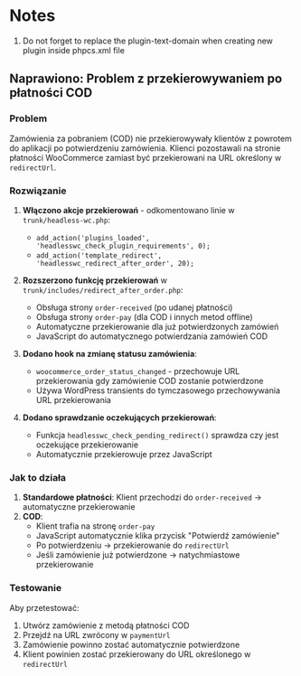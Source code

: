 # Notes

1. Do not forget to replace the plugin-text-domain when creating new plugin inside phpcs.xml file

## Naprawiono: Problem z przekierowywaniem po płatności COD

### Problem

Zamówienia za pobraniem (COD) nie przekierowywały klientów z powrotem do aplikacji po potwierdzeniu zamówienia. Klienci pozostawali na stronie płatności WooCommerce zamiast być przekierowani na URL określony w `redirectUrl`.

### Rozwiązanie

1. **Włączono akcje przekierowań** - odkomentowano linie w `trunk/headless-wc.php`:

   - `add_action('plugins_loaded', 'headlesswc_check_plugin_requirements', 0);`
   - `add_action('template_redirect', 'headlesswc_redirect_after_order', 20);`

2. **Rozszerzono funkcję przekierowań** w `trunk/includes/redirect_after_order.php`:

   - Obsługa strony `order-received` (po udanej płatności)
   - Obsługa strony `order-pay` (dla COD i innych metod offline)
   - Automatyczne przekierowanie dla już potwierdzonych zamówień
   - JavaScript do automatycznego potwierdzania zamówień COD

3. **Dodano hook na zmianę statusu zamówienia**:

   - `woocommerce_order_status_changed` - przechowuje URL przekierowania gdy zamówienie COD zostanie potwierdzone
   - Używa WordPress transients do tymczasowego przechowywania URL przekierowania

4. **Dodano sprawdzanie oczekujących przekierowań**:
   - Funkcja `headlesswc_check_pending_redirect()` sprawdza czy jest oczekujące przekierowanie
   - Automatycznie przekierowuje przez JavaScript

### Jak to działa

1. **Standardowe płatności**: Klient przechodzi do `order-received` → automatyczne przekierowanie
2. **COD**:
   - Klient trafia na stronę `order-pay`
   - JavaScript automatycznie klika przycisk "Potwierdź zamówienie"
   - Po potwierdzeniu → przekierowanie do `redirectUrl`
   - Jeśli zamówienie już potwierdzone → natychmiastowe przekierowanie

### Testowanie

Aby przetestować:

1. Utwórz zamówienie z metodą płatności COD
2. Przejdź na URL zwrócony w `paymentUrl`
3. Zamówienie powinno zostać automatycznie potwierdzone
4. Klient powinien zostać przekierowany do URL określonego w `redirectUrl`
